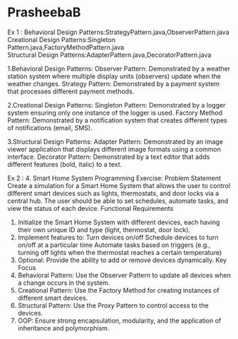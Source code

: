 # PrasheebaB

Ex 1 : Behavioral Design Patterns:StrategyPattern.java,ObserverPattern.java
       Creational Design Patterns:Singleton Pattern.java,FactoryMethodPattern.java                           
       Structural Design Patterns:AdapterPattern.java,DecoratorPattern.java

1.Behavioral Design Patterns:
Observer Pattern: Demonstrated by a weather station system where multiple display units (observers) update when the weather changes.
Strategy Pattern: Demonstrated by a payment system that processes different payment methods.

2.Creational Design Patterns:
Singleton Pattern: Demonstrated by a logger system ensuring only one instance of the logger is used.
Factory Method Pattern: Demonstrated by a notification system that creates different types of notifications (email, SMS).

3.Structural Design Patterns:
Adapter Pattern: Demonstrated by an image viewer application that displays different image formats using a common interface.
Decorator Pattern: Demonstrated by a text editor that adds different features (bold, italic) to a text.

Ex 2 : 4. Smart Home System Programming Exercise:
 Problem Statement
 Create a simulation for a Smart Home System that allows the user to control different smart devices such as lights, thermostats, and door 
locks via a central hub. The user should be able to set schedules, automate tasks, and view the status of each device.
 Functional Requirements
 1. Initialize the Smart Home System with different devices, each having their own unique ID and type (light, thermostat, door lock).
 2. Implement features to:
 Turn devices on/off
 Schedule devices to turn on/off at a particular time
 Automate tasks based on triggers (e.g., turning off lights when the thermostat reaches a certain temperature)
 3. Optional: Provide the ability to add or remove devices dynamically.
 Key Focus
 1. Behavioral Pattern: Use the Observer Pattern to update all devices when a change occurs in the system.
 2. Creational Pattern: Use the Factory Method for creating instances of different smart devices.
 3. Structural Pattern: Use the Proxy Pattern to control access to the devices.
 4. OOP: Ensure strong encapsulation, modularity, and the application of inheritance and polymorphism.

